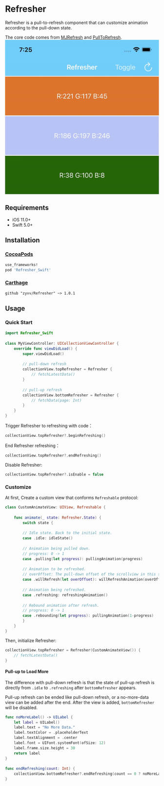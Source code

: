 # Refresher

Refresher is a pull-to-refresh component that can customize animation according to the pull-down state.

The core code comes from [MJRefresh](https://github.com/CoderMJLee/MJRefresh) and [PullToRefresh](https://github.com/Yalantis/PullToRefresh).
![Refresher](refresher.gif)


## Requirements
- iOS 11.0+
- Swift 5.0+


## Installation

### [CocoaPods](https://cocoapods.org)

```ruby
use_frameworks!
pod 'Refresher_Swift'
```

### [Carthage](https://github.com/Carthage/Carthage)

```ogdl
github "zyvv/Refresher" ~> 1.0.1
```

## Usage

### Quick Start

```swift
import Refresher_Swift

class MyViewController: UICollectionViewController {
    override func viewDidLoad() {
        super.viewDidLoad()

        // pull-down refresh
        collectionView.topRefresher = Refresher {
            // fetchLatestData()
        }
        
        // pull-up refresh
        collectionView.bottomRefresher = Refresher {
            // fetchData(page: Int)
        }
    }
}
```

Trigger Refresher to refreshing with code：

```swift
collectionView.topRefresher?.beginRefreshing()
```

End Refresher refreshing：

```swift
collectionView.topRefresher?.endRefreshing()
```

Disable Refresher:

```swift
collectionView.topRefresher?.isEnable = false
```


### Customize

At first, Create a custom view that conforms `Refreshable` protocol:

```swift
class CustomAnimateView: UIView, Refreshable {

    func animate(_ state: Refresher.State) {
        switch state {

        // Idle state. Back to the initial state.
        case .idle: idleState()

        // Animation being pulled down.
        // progress: 0 -> 1
        case .pulling(let progress): pullingAnimation(progress)

        // Animation to be refreshed.
        // overOffset: The pull-down offset of the scrollview in this state.
        case .willRefresh(let overOffset): willRefreshAnimation(overOffset)
        
        // Animation being refreshed.
        case .refreshing: refreshingAnimation()
            
        // Rebound animation after refresh.
        // progress: 0 -> 1
        case .rebounding(let progress): pullingAnimation(1-progress)
        }
    }
}
```

Then, initialize Refresher:

```swift
collectionView.topRefresher = Refresher(CustomAnimateView()) {
    // fetchLatestData()
}
```


#### Pull-up to Load More

The difference with pull-down refresh is that the state of pull-up refresh is directly from `.idle` to `.refreshing` after `bottomRefresher` appears.

 Pull-up refresh can be ended like pull-down refresh, or a no-more-data view can be added after the end. After the view is added, `bottomRefresher` will be disabled.

```swift
func noMoreLabel() -> UILabel {
    let label = UILabel()
    label.text = "No More Data."
    label.textColor = .placeholderText
    label.textAlignment = .center
    label.font = UIFont.systemFont(ofSize: 12)
    label.frame.size.height = 30
    return label
}

func endRefreshing(count: Int) {
    collectionView.bottomRefresher?.endRefreshing(count == 0 ? noMoreLabel() : nil)
}
```

